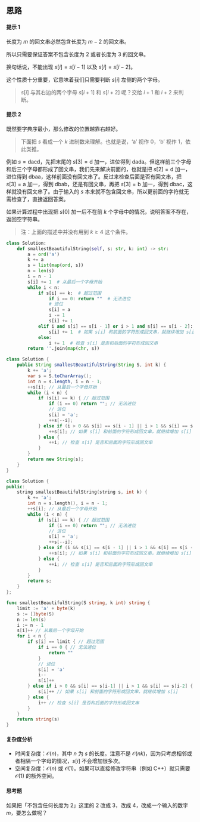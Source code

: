 ## 思路

#### 提示 1

长度为 $m$ 的回文串必然包含长度为 $m-2$ 的回文串。

所以只需要保证答案不包含长度为 $2$ 或者长度为 $3$ 的回文串。

换句话说，不能出现 $s[i]=s[i-1]$ 以及 $s[i]=s[i-2]$。

这个性质十分重要，它意味着我们只需要判断 $s[i]$ 左侧的两个字母。

> $s[i]$ 与其右边的两个字母 $s[i+1]$ 和 $s[i+2]$ 呢？交给 $i+1$ 和 $i+2$ 来判断。

#### 提示 2

既然要字典序最小，那么修改的位置越靠右越好。

> 下面把 $s$ 看成一个 $k$ 进制数来理解。也就是说，$\text{`a'}$ 视作 $0$，$\text{`b'}$ 视作 $1$，依此类推。

例如 $s=\text{dacd}$，先把末尾的 $s[3]=\text{d}$ 加一，进位得到 $\text{dada}$。但这样前三个字母和后三个字母都形成了回文串，我们先来解决前面的，也就是把 $s[2]=\text{d}$ 加一，进位得到 $\text{dbaa}$，这样前面没有回文串了。反过来检查后面是否有回文串，把 $s[3]=\text{a}$ 加一，得到 $\text{dbab}$，还是有回文串，再把 $s[3]=\text{b}$ 加一，得到 $\text{dbac}$，这样就没有回文串了。由于输入的 $s$ 本来就不包含回文串，所以更前面的字符就无需检查了，直接返回答案。

如果计算过程中出现把 $s[0]$ 加一后不在前 $k$ 个字母中的情况，说明答案不存在，返回空字符串。

> 注：上面的描述中并没有用到 $k\ge 4$ 这个条件。

```py [sol1-Python3]
class Solution:
    def smallestBeautifulString(self, s: str, k: int) -> str:
        a = ord('a')
        k += a
        s = list(map(ord, s))
        n = len(s)
        i = n - 1
        s[i] += 1  # 从最后一个字母开始
        while i < n:
            if s[i] == k:  # 超过范围
                if i == 0: return ""  # 无法进位
                # 进位
                s[i] = a
                i -= 1
                s[i] += 1
            elif i and s[i] == s[i - 1] or i > 1 and s[i] == s[i - 2]:
                s[i] += 1  # 如果 s[i] 和前面的字符形成回文串，就继续增加 s[i]
            else:
                i += 1  # 检查 s[i] 是否和后面的字符形成回文串
        return ''.join(map(chr, s))
```

```java [sol1-Java]
class Solution {
    public String smallestBeautifulString(String S, int k) {
        k += 'a';
        var s = S.toCharArray();
        int n = s.length, i = n - 1;
        ++s[i]; // 从最后一个字母开始
        while (i < n) {
            if (s[i] == k) { // 超过范围
                if (i == 0) return ""; // 无法进位
                // 进位
                s[i] = 'a';
                ++s[--i];
            } else if (i > 0 && s[i] == s[i - 1] || i > 1 && s[i] == s[i - 2]) {
                ++s[i]; // 如果 s[i] 和前面的字符形成回文串，就继续增加 s[i]
            } else {
                ++i; // 检查 s[i] 是否和后面的字符形成回文串
            }
        }
        return new String(s);
    }
}
```

```cpp [sol1-C++]
class Solution {
public:
    string smallestBeautifulString(string s, int k) {
        k += 'a';
        int n = s.length(), i = n - 1;
        ++s[i]; // 从最后一个字母开始
        while (i < n) {
            if (s[i] == k) { // 超过范围
                if (i == 0) return ""; // 无法进位
                // 进位
                s[i] = 'a';
                ++s[--i];
            } else if (i && s[i] == s[i - 1] || i > 1 && s[i] == s[i - 2]) {
                ++s[i]; // 如果 s[i] 和前面的字符形成回文串，就继续增加 s[i]
            } else {
                ++i; // 检查 s[i] 是否和后面的字符形成回文串
            }
        }
        return s;
    }
};
```

```go [sol1-Go]
func smallestBeautifulString(S string, k int) string {
	limit := 'a' + byte(k)
	s := []byte(S)
	n := len(s)
	i := n - 1
	s[i]++ // 从最后一个字母开始
	for i < n {
		if s[i] == limit { // 超过范围
			if i == 0 { // 无法进位
				return ""
			}
			// 进位
			s[i] = 'a'
			i--
			s[i]++
		} else if i > 0 && s[i] == s[i-1] || i > 1 && s[i] == s[i-2] {
			s[i]++ // 如果 s[i] 和前面的字符形成回文串，就继续增加 s[i]
		} else {
			i++ // 检查 s[i] 是否和后面的字符形成回文串
		}
	}
	return string(s)
}
```

#### 复杂度分析

- 时间复杂度：$\mathcal{O}(n)$，其中 $n$ 为 $s$ 的长度。注意不是 $\mathcal{O}(nk)$，因为只考虑相邻或者相隔一个字母的情况，$s[i]$ 不会增加很多次。
- 空间复杂度：$\mathcal{O}(n)$ 或 $\mathcal{O}(1)$。如果可以直接修改字符串（例如 C++）就只需要 $\mathcal{O}(1)$ 的额外空间。

#### 思考题

如果把「不包含任何长度为 $2$」这里的 $2$ 改成 $3$，改成 $4$，改成一个输入的数字 $m$，要怎么做呢？
